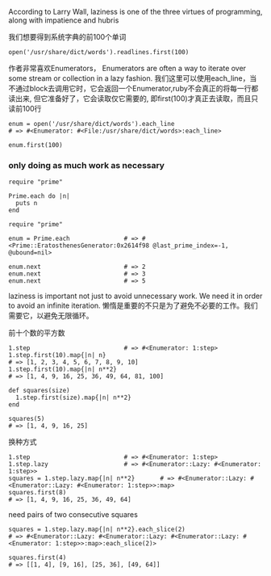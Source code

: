 According to Larry Wall, laziness is one of the three virtues of programming, along with impatience and hubris

我们想要得到系统字典的前100个单词
```
open('/usr/share/dict/words').readlines.first(100)
```
作者非常喜欢Enumerators， Enumerators are often a way to iterate over some stream or collection in a lazy fashion.
我们这里可以使用each_line，当不通过block去调用它时，它会返回一个Enumerator,ruby不会真正的将每一行都读出来, 但它准备好了，它会读取仅它需要的, 即first(100)才真正去读取，而且只读前100行
```
enum = open('/usr/share/dict/words').each_line
# => #<Enumerator: #<File:/usr/share/dict/words>:each_line>
 
enum.first(100)
```

### only doing as much work as necessary

```
require "prime"
 
Prime.each do |n|
  puts n
end
```

```
require "prime"
 
enum = Prime.each               # => #<Prime::EratosthenesGenerator:0x2614f98 @last_prime_index=-1, @ubound=nil>
 
enum.next                       # => 2
enum.next                       # => 3
enum.next                       # => 5
```
laziness is important not just to avoid unnecessary work. We need it in order to avoid an infinite iteration.
懒惰是重要的不只是为了避免不必要的工作。我们需要它，以避免无限循环。

前十个数的平方数
```
1.step                          # => #<Enumerator: 1:step>
1.step.first(10).map{|n| n}
# => [1, 2, 3, 4, 5, 6, 7, 8, 9, 10]
1.step.first(10).map{|n| n**2}
# => [1, 4, 9, 16, 25, 36, 49, 64, 81, 100]
```

```
def squares(size)
  1.step.first(size).map{|n| n**2}
end
 
squares(5)
# => [1, 4, 9, 16, 25]
```
换种方式
```
1.step                          # => #<Enumerator: 1:step>
1.step.lazy                     # => #<Enumerator::Lazy: #<Enumerator: 1:step>>
squares = 1.step.lazy.map{|n| n**2}       # => #<Enumerator::Lazy: #<Enumerator::Lazy: #<Enumerator: 1:step>>:map>
squares.first(8)
# => [1, 4, 9, 16, 25, 36, 49, 64]
```
need pairs of two consecutive squares
```
squares = 1.step.lazy.map{|n| n**2}.each_slice(2)
# => #<Enumerator::Lazy: #<Enumerator::Lazy: #<Enumerator::Lazy: #<Enumerator: 1:step>>:map>:each_slice(2)>
 
squares.first(4)
# => [[1, 4], [9, 16], [25, 36], [49, 64]]
```
